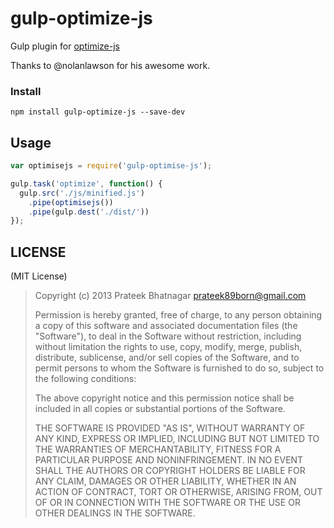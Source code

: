 # gulp-optimize-js

Gulp plugin for [optimize-js](https://github.com/nolanlawson/optimize-js)

Thanks to @nolanlawson for his awesome work.


### Install

```
npm install gulp-optimize-js --save-dev
```


## Usage

```javascript
var optimisejs = require('gulp-optimise-js');

gulp.task('optimize', function() {
  gulp.src('./js/minified.js')
    .pipe(optimisejs())
    .pipe(gulp.dest('./dist/'))
});
```

## LICENSE

(MIT License)

> Copyright (c) 2013 Prateek Bhatnagar <prateek89born@gmail.com>
>
> Permission is hereby granted, free of charge, to any person obtaining
> a copy of this software and associated documentation files (the
> "Software"), to deal in the Software without restriction, including
> without limitation the rights to use, copy, modify, merge, publish,
> distribute, sublicense, and/or sell copies of the Software, and to
> permit persons to whom the Software is furnished to do so, subject to
> the following conditions:
>
> The above copyright notice and this permission notice shall be
> included in all copies or substantial portions of the Software.
>
> THE SOFTWARE IS PROVIDED "AS IS", WITHOUT WARRANTY OF ANY KIND,
> EXPRESS OR IMPLIED, INCLUDING BUT NOT LIMITED TO THE WARRANTIES OF
> MERCHANTABILITY, FITNESS FOR A PARTICULAR PURPOSE AND
> NONINFRINGEMENT. IN NO EVENT SHALL THE AUTHORS OR COPYRIGHT HOLDERS BE
> LIABLE FOR ANY CLAIM, DAMAGES OR OTHER LIABILITY, WHETHER IN AN ACTION
> OF CONTRACT, TORT OR OTHERWISE, ARISING FROM, OUT OF OR IN CONNECTION
> WITH THE SOFTWARE OR THE USE OR OTHER DEALINGS IN THE SOFTWARE.
